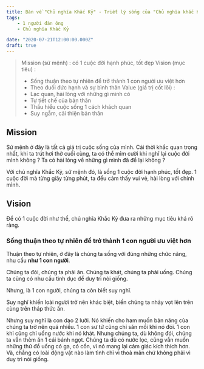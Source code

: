 ```yaml
---
title: Bàn về "Chủ nghĩa Khắc Kỷ" - Triết lý sống của "Chủ nghĩa khắc Kỷ"
tags:
    - 1 người đàn ông
    - Chủ nghĩa Khắc Kỷ

date: "2020-07-21T12:00:00.000Z"
draft: true
---
```



> Mission (sứ mệnh) : có 1 cuộc đời hạnh phúc, tốt đẹp 
> Vision (mục tiêu) : 
>   - Sống thuận theo tự nhiên để trở thành 1 con người ưu việt hơn 
>   - Theo đuổi đức hạnh và sự bình thản 
> Value (giá trị cốt lõi) :
>   - Lạc quan, hài lòng với những gì mình có
>   - Tự tiết chế của bản thân
>   - Thấu hiểu cuộc sống 1 cách khách quan 
>   - Suy ngẫm, cải thiện bản thân

## Mission 
Sứ mệnh ở đây là tất cả giá trị cuộc sống của mình. Cái thời khắc quan trọng nhất, khi ta trút hơi thở cuối cùng, ta có thể mỉm cười khi nghĩ lại cuộc đời mình không ? Ta có hài lòng về những gì mình đã để lại không ? 

Với chủ nghĩa Khắc Kỷ, sứ mệnh đó, là sống 1 cuộc đời hạnh phúc, tốt đẹp. 1 cuộc đời mà từng giây từng phút, ta đều cảm thấy vui vẻ, hài lòng với chính mình. 

## Vision
Để có 1 cuộc đời như thế, chủ nghĩa Khắc Kỷ đưa ra những mục tiêu khá rõ ràng. 

### Sống thuận theo tự nhiên để trở thành 1 con người ưu việt hơn
Thuận theo tự nhiên, ở đây là chúng ta sống với đúng những chức năng, nhu cầu **như 1 con người**. 

Chúng ta đói, chúng ta phải ăn. Chúng ta khát, chúng ta phải uống. Chúng ta cũng có nhu cầu tình dục để duy trì nòi giống. 

Nhưng, là 1 con người, chúng ta còn biết suy nghĩ. 

Suy nghĩ khiến loài người trở nên khác biệt, biến chúng ta nhảy vọt lên trên cùng trên tháp thức ăn. 

Nhưng suy nghĩ là con dao 2 lưỡi. Nó khiến cho ham muốn bản năng của chúng ta trở nên quá nhiều. 
1 con sư tử cũng chỉ săn mồi khi nó đói. 1 con khỉ cũng chỉ uống nước khi nó khát. 
Nhưng chúng ta, dù không đói, chúng ta vẫn thèm ăn 1 cái bánh ngọt. Chúng ta dù có nước lọc, cũng vẫn muốn những thứ đồ uống có ga, có cồn, vì nó mang lại cảm giác kích thích hơn. 
Và, chẳng có loài động vật nào làm tình chỉ vì thoả mãn chứ không phải vì duy trì nòi giống. 

